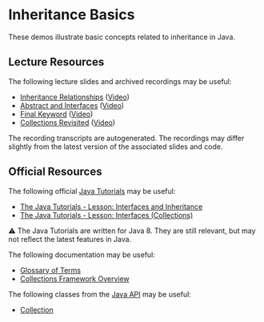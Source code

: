 Inheritance Basics
=================================================

These demos illustrate basic concepts related to inheritance in Java.

## Lecture Resources ##

The following lecture slides and archived recordings may be useful:

  - [Inheritance Relationships](https://docs.google.com/presentation/d/e/2PACX-1vRERLodkAk1fbT4ViN7An3U2udLB30MAEzqf8POvrRXRgjX68uYtZpI0G_osB-KUJBTC7Wry6Mg6fax/pub?start=false&loop=false&delayms=3000) ([Video](https://drive.google.com/file/d/1eu_Co497YW-6vW6JpbtUkET75VZ3iFyw/view?usp=sharing))
  - [Abstract and Interfaces](https://docs.google.com/presentation/d/e/2PACX-1vRGzFfMR5DzWcEKtJbgKVaXvUjgRjjPg35S5fblIhJwbwaGY8MFLRjVHnt1YmsD71ep7qhvy7qWsKXN/pub?start=false&loop=false&delayms=3000) ([Video](https://drive.google.com/file/d/1PmAI01wb-SL5_ImzTJ_mfUiBo0Pxicfd/view?usp=sharing))
  - [Final Keyword](https://docs.google.com/presentation/d/e/2PACX-1vRsnBGeqewLKwSgm2XIfplLk_D2O_SZH8fbI-buemxgycpPvVVcs03AbKEzux_WGT9P_ty1ZFt8lJ07/pub?start=false&loop=false&delayms=3000) ([Video](https://drive.google.com/file/d/1L61dJEpzn1yAwP7dizMCqGnhtSlyNFlP/view?usp=sharing))
  - [Collections Revisited](https://docs.google.com/presentation/d/e/2PACX-1vTplKJJQvcBbXh4ZOAPePKrXQnCYo0VL0MIeOSA_Ycq7TXNbSX2yEpP6PITOuIyReoCiLmMUwumV0p0/pub?start=false&loop=false&delayms=3000) ([Video](https://drive.google.com/file/d/1NO1gWoNzCMx4Rs5GkZe0ICK8OrI6uk2z/view?usp=sharing))

The recording transcripts are autogenerated. The recordings may differ slightly from the latest version of the associated slides and code.

## Official Resources ##

The following official [Java Tutorials](http://docs.oracle.com/javase/tutorial/index.html) may be useful:

  - [The Java Tutorials - Lesson: Interfaces and Inheritance](https://docs.oracle.com/javase/tutorial/java/IandI/index.html)
  - [The Java Tutorials - Lesson: Interfaces (Collections)](https://docs.oracle.com/javase/tutorial/collections/interfaces/index.html)

:warning: The Java Tutorials are written for Java 8. They are still relevant, but may not reflect the latest features in Java.

The following documentation may be useful:

  - [Glossary of Terms](https://docs.oracle.com/javase/tutorial/information/glossary.html)
  - [Collections Framework Overview](https://www.cs.usfca.edu/~cs272/javadoc/api/java.base/java/util/doc-files/coll-overview.html)

The following classes from the [Java API](https://www.cs.usfca.edu/~cs272/javadoc/api/) may be useful:

  - [Collection](https://www.cs.usfca.edu/~cs272/javadoc/api/java.base/java/util/Collection.html)
